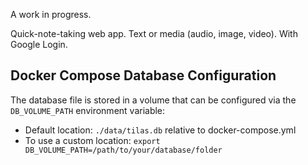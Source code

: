 A work in progress.

Quick-note-taking web app. Text or media (audio, image, video). With Google Login.

## Docker Compose Database Configuration
The database file is stored in a volume that can be configured via the `DB_VOLUME_PATH` environment variable:
- Default location: `./data/tilas.db` relative to docker-compose.yml
- To use a custom location: `export DB_VOLUME_PATH=/path/to/your/database/folder`